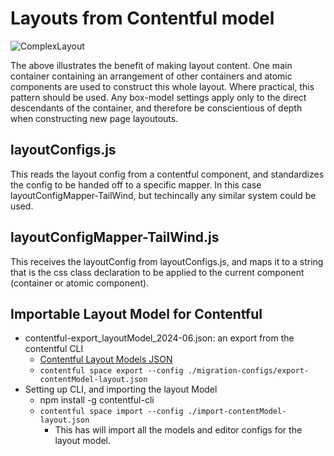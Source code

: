 # Layouts from Contentful model
![ComplexLayout](https://github.com/user-attachments/assets/9640ed70-a53e-4ada-8702-7ff0abe56a7f)


The above illustrates the benefit of making layout content. One main container containing an arrangement of other containers and atomic components are used to construct this whole layout. Where practical, this pattern should be used. Any box-model settings apply only to the direct descendants of the container, and therefore be conscientious of depth when constructing new page layoutouts.

## layoutConfigs.js
This reads the layout config from a contentful component, and standardizes the config to be handed off to a specific mapper. In this case layoutConfigMapper-TailWind, but techincally any similar system could be used.

## layoutConfigMapper-TailWind.js
This receives the layoutConfig from layoutConfigs.js, and maps it to a string that is the css class declaration to be applied to the current component (container or atomic component).

## Importable Layout Model for Contentful
- contentful-export_layoutModel_2024-06.json: an export from the contentful CLI
  - [Contentful Layout Models JSON](https://github.com/user-attachments/files/16397475/contentful-export_layoutModel_2024-06.json)
  - `contentful space export --config ./migration-configs/export-contentModel-layout.json`
- Setting up CLI, and importing the layout Model
  - npm install -g contentful-cli
  - `contentful space import --config ./import-contentModel-layout.json`
    - This has will import all the models and editor configs for the layout model. 
